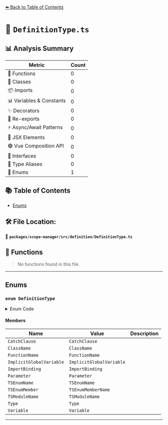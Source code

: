 [⬅️ Back to Table of Contents](../../../../index.md)

# 📄 `DefinitionType.ts`

## 📊 Analysis Summary

| Metric | Count |
|--------|-------|
| 🔧 Functions | 0 |
| 🧱 Classes | 0 |
| 📦 Imports | 0 |
| 📊 Variables & Constants | 0 |
| ✨ Decorators | 0 |
| 🔄 Re-exports | 0 |
| ⚡ Async/Await Patterns | 0 |
| 💠 JSX Elements | 0 |
| 🟢 Vue Composition API | 0 |
| 📐 Interfaces | 0 |
| 📑 Type Aliases | 0 |
| 🎯 Enums | 1 |

## 📚 Table of Contents

- [Enums](#enums)

## 🛠️ File Location:
📂 **`packages/scope-manager/src/definition/DefinitionType.ts`**

## 🔧 Functions

> No functions found in this file.


---

## Enums

### `enum DefinitionType`

<details><summary>Enum Code</summary>

```ts
export enum DefinitionType {
  CatchClause = 'CatchClause',
  ClassName = 'ClassName',
  FunctionName = 'FunctionName',
  ImplicitGlobalVariable = 'ImplicitGlobalVariable',
  ImportBinding = 'ImportBinding',
  Parameter = 'Parameter',
  TSEnumName = 'TSEnumName',
  TSEnumMember = 'TSEnumMemberName',
  TSModuleName = 'TSModuleName',
  Type = 'Type',
  Variable = 'Variable',
}
```
</details>

#### Members

| Name | Value | Description |
|------|-------|-------------|
| `CatchClause` | `CatchClause` |  |
| `ClassName` | `ClassName` |  |
| `FunctionName` | `FunctionName` |  |
| `ImplicitGlobalVariable` | `ImplicitGlobalVariable` |  |
| `ImportBinding` | `ImportBinding` |  |
| `Parameter` | `Parameter` |  |
| `TSEnumName` | `TSEnumName` |  |
| `TSEnumMember` | `TSEnumMemberName` |  |
| `TSModuleName` | `TSModuleName` |  |
| `Type` | `Type` |  |
| `Variable` | `Variable` |  |


---